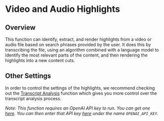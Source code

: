 # Video and Audio Highlights

## Overview
This function can identify, extract, and render highlights from a video or audio file based on search phrases provided by the user. It does this by transcribing the file, using an algorithm combined with a language model to identify the most relevant parts of the content, and then rendering the highlights into a new content cuts.

## Other Settings
In order to control the settings of the highlights, we recommend checking out the [Transcript Analysis](https://www.sievedata.com/functions/sieve/video_transcript_analyzer) function which gives you more control over the transcript analysis process.

*Note: This function requires an OpenAI API key to run. You can get one [here](https://platform.openai.com/signup). You can then enter that API key [here](https://www.sievedata.com/dashboard/settings/secrets) under the name `OPENAI_API_KEY`.*
